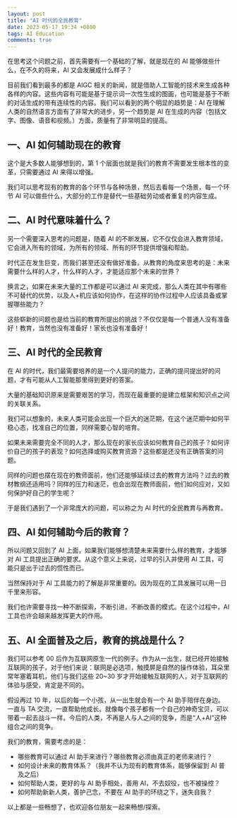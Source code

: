 ```yaml
---
layout: post
title: "AI 时代的全民教育"
date: 2023-05-17 19:34 +0800
tags: AI Education
comments: true
---
```


在思考这个问题之前，首先需要有一个基础的了解，就是现在的 AI 能够做些什么，在不久的将来，AI 又会发展成什么样子？

目前我们看到最多的都是 AIGC 相关的新闻，就是借助人工智能的技术来生成各种各样的内容。这些内容有可能是基于提示词一次性生成的图画，也可能是基于不断的对话生成的带有连续性的内容。我们可以看到的两个明显的趋势是：AI 在理解人类的自然语言方面有了非常大的进步，另一个趋势是 AI 在生成的内容（包括文字、图像、语音和视频。）方面，质量有了非常明显的提高。

## 一、AI 如何辅助现在的教育

这个是大多数人能够想到的，第 1 个层面也就是我们的教育不需要发生根本性的变革，只需要通过 AI 来得以增强。

我们可以思考现有的教育的各个环节与各种场景，然后去看每一个场景，每一个环节 AI 可以做些什么，大部分的工作是替代一些基础劳动或者重复的内容生成。

## 二、AI 时代意味着什么？

另一个需要深入思考的问题是，随着 AI 的不断发展，它不仅仅会进入教育领域，它会进入所有的领域，为所有的领域、所有的环节提供增强和帮助。

时代正在发生巨变，而我们甚至还没有做好准备。从教育的角度来思考的是：未来需要什么样的人才，什么样的人才，才能适应那个未来的世界？

换言之，如果在未来大量的工作都是可以通过 AI 来完成，那么人类在其中有哪些不可替代的优势，以及人+机应该如何协作，在这样的协作过程中人应该具备或掌握哪些能力？

这些崭新的问题也是给当前的教育所提出的挑战？不仅仅是每一个普通人没有准备好！教育，当然也没有准备好！家长也没有准备好！

## 三、AI 时代的全民教育

在 AI 的时代，我们最需要培养的是一个人提问的能力，正确的提问提出好的问题，才有可能从人工智能那里得到更好的答案。

大量的基础知识原来是需要艰苦的学习，而现在最重要的是建立框架和知识点之间的关联关系。

我们可以想象的，未来人类可能会出现一个巨大的迷茫期，在这个迷茫期中如何平稳心态，找准自己的位置，同样需要心智的培育。

如果未来需要完全不同的人才，那么现在的家长应该如何教育自己的孩子？如何评价自己的孩子的表现？如何选择或购买教育资源？这些都是还没有正确答案的问题。

同样的问题也摆在现在的教师面前，他们还能够延续过去的教育方法吗？过去的教材教纲还适用吗？同样的压力和迷茫，也会出现在教师面前，他们如何应对，又如何保护好自己的学生呢？

于是我们遇到了一个非常庞大的问题，可以称之为 AI 时代的全民教育与再教育。

## 四、AI 如何辅助今后的教育？

所以问题又回到了 AI 上面，如果我们能够想清楚未来需要什么样的教育，才能够对 AI 工具提出正确的要求。从这个意义上来说，过早的引入并使用 AI 工具，可能只是出于过去的惯性而已。

当然保持对于 AI 工具能力的了解是非常重要的。因为现在的工具发展可以用一日千里来形容。

我们也许需要寻找一种不断探索，不断引进，不断改善的模式。在这个过程中，AI 工具也许会越来越发挥更大的作用。

## 五、AI 全面普及之后，教育的挑战是什么？

我们可以参考 00 后作为互联网原生一代的例子。作为从一出生，就已经开始接触互联网的孩子，对于他们来说：联网是必选项，触摸屏是自然的操作体验，耳朵里常年塞着耳机，他们与我们这些 20~30 岁才开始接触互联网的人，对于互联网的体验与感受，肯定是不同的。

假设再过 10 年，以后的每一个小孩，从一出生就会有一个 AI 助手陪伴在身边。一直与 TA 交流，一直帮助他成长。就像每个孩子都有一个自己的神奇宝贝，可以带着一起去战斗一样。今后的人类，不再是人与人之间的竞争，而是“人+AI”这种组合之间的竞争。

我们的教育，需要考虑的是：

* 哪些教育可以通过 AI 助手来进行？哪些教育必须由真正的老师来进行？
* 如何设计未来的教育体系？（我并不认为现有的教育体系，能够保留到 AI 普及之后）
* 如何帮助人类，更好的与 AI 助手相处，善用 AI，不去奴役，也不被操控？
* 如何帮助新新人类，善护己念，不要在 AI 助手的环绕之下，迷失自我？

以上都是一些畅想了，也欢迎各位朋友一起来畅想/探索。
